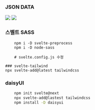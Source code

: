 ### JSON DATA

![](https://jsonplaceholder.typicode.com/)
![](https://www.npmjs.com/package/svelte-paginate)

### 스벨트 SASS

```shell
    npm i -D svelte-preprocess
    npm i -D node-sass

    # svelte.config.js 수정

### svelte-tailwind
npx svelte-add@latest tailwindcss
```

### daisyUI

[](https://daisyui.com/)

```sh
    npm init svelte@next 
    npx svelte-add@lastest tailwindcss
    npm install -D daisyui
